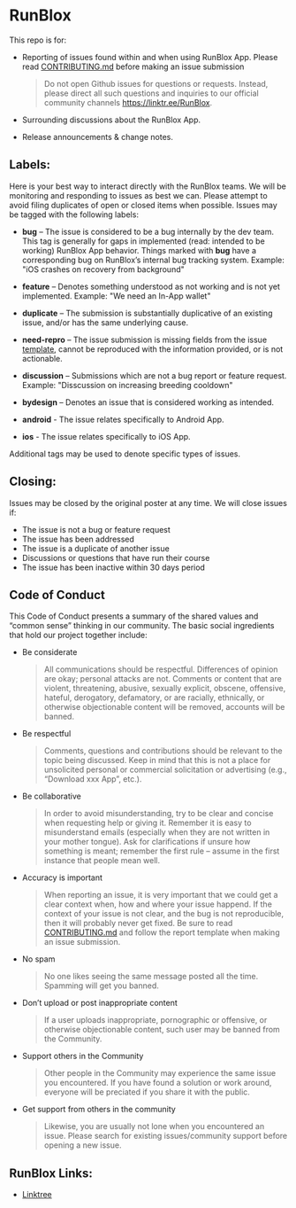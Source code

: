 
# RunBlox

This repo is for:

- Reporting of issues found within and when using RunBlox App.
  Please read [CONTRIBUTING.md](https://github.com/open-blox/runblox-app/blob/master/CONTRIBUTING.md) before making an issue submission

  > Do not open Github issues for questions or requests. Instead, please direct all such questions and inquiries to our official community channels <https://linktr.ee/RunBlox>.

- Surrounding discussions about the RunBlox App.
- Release announcements & change notes.

## Labels:

Here is your best way to interact directly with the RunBlox teams. We will be monitoring and responding to issues as best we can. Please attempt to avoid filing duplicates of open or closed items when possible. Issues may be tagged with the following labels:

- **bug** – The issue is considered to be a bug internally by the dev team. This tag is generally for gaps in implemented (read: intended to be working) RunBlox App behavior. Things marked with **bug** have a corresponding bug on RunBlox’s internal bug tracking system. Example: "iOS crashes on recovery from background"

- **feature** – Denotes something understood as not working and is not yet implemented. Example: "We need an In-App wallet"

- **duplicate** – The submission is substantially duplicative of an existing issue, and/or has the same underlying cause.

- **need-repro** – The issue submission is missing fields from the issue [template](https://github.com/open-blox/runblox-app/tree/master/.github/ISSUE_TEMPLATE), cannot be reproduced with the information provided, or is not actionable.

- **discussion** – Submissions which are not a bug report or feature request. Example: "Disscussion on increasing breeding cooldown"

- **bydesign** – Denotes an issue that is considered working as intended.

- **android** - The issue relates specifically to Android App.

- **ios** - The issue relates specifically to iOS App.

Additional tags may be used to denote specific types of issues.

## Closing:

Issues may be closed by the original poster at any time. We will close issues if:
- The issue is not a bug or feature request
- The issue has been addressed
- The issue is a duplicate of another issue
- Discussions or questions that have run their course
- The issue has been inactive within 30 days period

## Code of Conduct

This Code of Conduct presents a summary of the shared values and “common sense” thinking in our community. The basic social ingredients that hold our project together include:

-   Be considerate
	> All communications should be respectful. Differences of opinion are okay; personal attacks are not. Comments or content that are violent, threatening, abusive, sexually explicit, obscene, offensive, hateful, derogatory, defamatory, or are racially, ethnically, or otherwise objectionable content will be removed, accounts will be banned.

-   Be respectful
	> Comments, questions and contributions should be relevant to the topic being discussed. Keep in mind that this is not a place for unsolicited personal or commercial solicitation or advertising (e.g., “Download xxx App”, etc.).

-   Be collaborative
	> In order to avoid misunderstanding, try to be clear and concise when requesting help or giving it. Remember it is easy to misunderstand emails (especially when they are not written in your mother tongue). Ask for clarifications if unsure how something is meant; remember the first rule – assume in the first instance that people mean well.

- Accuracy is important
	> When reporting an issue, it is very important that we could get a clear context when, how and where your issue happend. If the context of your issue is not clear, and the bug is not reproducible, then it will probably never get fixed. Be sure to read [CONTRIBUTING.md](https://github.com/open-blox/runblox-app/blob/master/CONTRIBUTING.md) and follow the report template when making an issue submission.

-   No spam
	> No one likes seeing the same message posted all the time. Spamming will get you banned.

- Don’t upload or post inappropriate content
	> If a user uploads inappropriate, pornographic or offensive, or otherwise objectionable content, such user may be banned from the Community.

-   Support others in the Community
	> Other people in the Community may experience the same issue you encountered. If you have found a solution or work around, everyone will be preciated if you share it with the public.

-   Get support from others in the community
	> Likewise, you are usually not lone when you encountered an issue. Please search for existing issues/community support before opening a new issue.

## RunBlox Links:

- [Linktree](https://linktr.ee/RunBlox)
